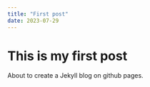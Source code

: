 ```yaml
---
title: "First post"
date: 2023-07-29
---
```


# This is my first post

About to create a Jekyll blog on github pages.
